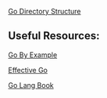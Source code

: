 [Go Directory Structure](http://golang.org/doc/code.html)

Useful Resources:
-----------------

[Go By Example](http://gobyexample.com)

[Effective Go](http://golang.org/doc/effective_go.html)

[Go Lang Book](http://www.golang-book.com/)


